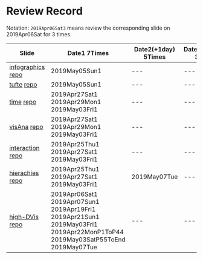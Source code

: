 # Review Record

Notation: ```2019Apr06Sat3``` means review the corresponding slide on 2019Apr06Sat for 3 times.

| Slide | Date1 7Times | Date2(+1day) 5Times | Date3(+3days) 3Times | Date4(+7days) 1Time| Date5(+14days) 1Time | 
| --- | --- | --- | --- | --- | --- |
| [infographics](https://www3.cs.stonybrook.edu/~mueller/teaching/cse564/infographcs..pdf) [repo](https://github.com/BryanBo-Cao/CSE-564-Visualization/blob/master/slides/slide23_2019Apr30Tue_CSE564_infographcs.pdf) | 2019May05Sun1 | ---| --- | --- | --- | --- |
| [tufte](https://www3.cs.stonybrook.edu/~mueller/teaching/cse564/tufte.pdf) [repo](https://github.com/BryanBo-Cao/CSE-564-Visualization/blob/master/slides/slide22_2019Apr30Tue_CSE564_tufte.pdf) | 2019May05Sun1 | ---| --- | --- | --- | --- |
| [time](https://www3.cs.stonybrook.edu/~mueller/teaching/cse564/time%20and%20stream.pdf) [repo](https://github.com/BryanBo-Cao/CSE-564-Visualization/blob/master/slides/slide21_2019Apr25Thu_CSE564_time.pdf) | 2019Apr27Sat1 2019Apr29Mon1 2019May03Fri1 | ---| --- | --- | --- | --- |
| [visAna](https://www3.cs.stonybrook.edu/~mueller/teaching/cse564/visual%20analytics.pdf) [repo](https://github.com/BryanBo-Cao/CSE-564-Visualization/blob/master/slides/slide20_2019Apr23Tue_CSE564_visAna.pdf) | 2019Apr27Sat1 2019Apr29Mon1 2019May03Fri1 | ---| --- | --- | --- | --- |
| [interaction](https://www3.cs.stonybrook.edu/~mueller/teaching/cse564/interaction%202019.pdf) [repo](https://github.com/BryanBo-Cao/CSE-564-Visualization/blob/master/slides/slide19_2019Apr23Tue_CSE564_interaction.pdf) | 2019Apr25Thu1 2019Apr27Sat1 2019May03Fri1 | --- | --- | --- | --- |
| [hierachies](https://www3.cs.stonybrook.edu/~mueller/teaching/cse564/hierachies.pdf) [repo](https://github.com/BryanBo-Cao/CSE-564-Visualization/blob/master/slides/slide18_2019Apr18Thu_CSE564_hierarchies.pdf) | 2019Apr25Thu1 2019Apr27Sat1 2019May03Fri1 | 2019May07Tue | --- | --- | --- |
| [high-DVis](https://www3.cs.stonybrook.edu/~mueller/teaching/cse564/high%20d%20vis%202019.pdf) [repo](https://github.com/BryanBo-Cao/CSE-564-Visualization/blob/master/slides/slide17_2019Mar28Thu_CSE564_high-DVis.pdf) | 2019Apr06Sat1 2019Apr07Sun1 2019Apr19Fri1 2019Apr21Sun1 2019May03Fri1 2019Apr22MonP1ToP44 2019May03SatP55ToEnd 2019May07Tue| --- | --- | --- | --- |
